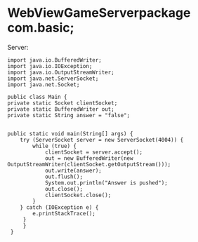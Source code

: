 # WebViewGameServerpackage com.basic;


Server:






    import java.io.BufferedWriter;
    import java.io.IOException;
    import java.io.OutputStreamWriter;
    import java.net.ServerSocket;
    import java.net.Socket;
    
    public class Main {
    private static Socket clientSocket;
    private static BufferedWriter out;
    private static String answer = "false";


    public static void main(String[] args) {
        try (ServerSocket server = new ServerSocket(4004)) {
            while (true) {
                clientSocket = server.accept();
                out = new BufferedWriter(new OutputStreamWriter(clientSocket.getOutputStream()));
                out.write(answer);
                out.flush();
                System.out.println("Answer is pushed");
                out.close();
                clientSocket.close();
            }
        } catch (IOException e) {
            e.printStackTrace();
         }
         }
     }

